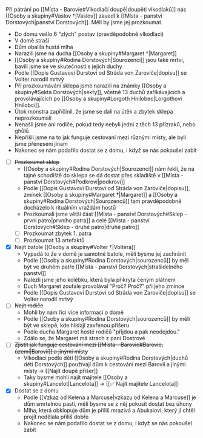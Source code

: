 Při pátrání po [[Místa - Barovie#Vlkodlačí doupě|doupěti vlkodlaků]] nás [[Osoby a skupiny#Vaslov †|Vaslov]] zavedl k [[Místa - panství Dorstových|panství Dorstových]]. Měli by jsme jej prozkoumat.

- Do domu vešlo 6 "zlých" postav (pravděpodobně vlkodlaci)
- V domě straší
- Dům obalila hustá mlha
- Narazili jsme na ducha [[Osoby a skupiny#Margaret †|Margaret]]
- [[Osoby a skupiny#Rodina Dorstových|Sourozenci]] jsou také mrtví, bavili jsme se ve skutečnosti s jejich duchy
- Podle [[Dopis Gustavovi Durstovi od Stráda von Zaroviče|dopisu]] se Volter narodil mrtvý
- Při prozkoumávání sklepa jsme narazili na známky [[Osoby a skupiny#Sekta Dorstových|sekty]], včetně 13 duchů zaříkávajících a provolávajících po [[Osoby a skupiny#Lorgoth Hnilobec|Lorgothovi Hnilobci]].
- Útok monstra zapříčinil, že jsme se dali na útěk a zbytek sklepa neprozkoumali
- Nenašli jsme ani rodiče, pokud tedy nebyli jedni z těch 13 přízraků, nebo ghůlů
- Nepřišli jsme na to jak funguje cestování mezi různými místy, ale byli jsme přeneseni jinam
- Nakonec se nám podařilo dostat se z domu, i když se nás pokoušel zabít

- [ ] ~~Prozkoumat sklep~~
	- [[Osoby a skupiny#Rodina Dorstových|Sourozenci]] nám řekli, že na tajné schodiště do sklepa se dá dostat přes skladiště v [[Místa - panství Dorstových#Podkroví|podkroví]]
	- Podle [[Dopis Gustavovi Durstovi od Stráda von Zaroviče|dopisu]], zmínek [[Osoby a skupiny#Margaret †|Margaret]] a [[Osoby a skupiny#Rodina Dorstových|Sourozenců]] tam pravděpodobně docházelo k rituálním vraždám hostů 
	- Prozkoumali jsme větší část [[Místa - panství Dorstových#Sklep - první patro|prvního patra]] a celé [[Místa - panství Dorstových#Sklep - druhé patro|druhé patro]]
	- [ ] Prozkoumat zbytek 1. patra
	- [ ] Prozkoumat 13 artefaktů
- [x] Najít batole [[Osoby a skupiny#Volter †|Voltera]]
	- Vypadá to že v domě je samotné batole, měli bysme jej zachránit
	- Podle [[Osoby a skupiny#Rodina Dorstových|sourozenců]] by měl být ve druhém patře [[Místa - panství Dorstových|strašidelného panství]]
	- Nalezli jsme jeho kolébku, která byla přikryta čeným plátnem
	- Duch Margaret zoufale provolával "Proč? Proč?" při jeho zmínce
	- Podle [[Dopis Gustavovi Durstovi od Stráda von Zaroviče|dopisu]] se Volter narodil mrtvý
- [ ] ~~Najít rodiče~~
	- Mohli by nám říci více informací o domě
	- Podle [[Osoby a skupiny#Rodina Dorstových|sourozenců]] by měli být ve sklepě, kde hlídají zavřenou příšeru
	- Podle ducha Margaret hosté rodičů "přijdou a pak neodejdou."
	- Zdálo se, že Margaret má strach z paní Dostrové
- [ ] ~~Zjistit jak funguje cestování mezi [[Místa - Barovie#Barovie, území|Barovií]] a jinými místy~~
	- Vlkodlaci podle dětí [[Osoby a skupiny#Rodina Dorstových|duchů dětí Dorstových]] používají dům k cestování mezi Barovií a jinými místy -> [[Najít doupě příšer]]
	- Taky bysme mohli najít majitele [[Osoby a skupiny#Lancelot|Lancelota]] -> [[✅ Najít majitele Lancelota]]
- [x] Dostat se z domu
	- Podle [[Vzkaz od Kelena a Marcuse|vzkazu od Kelena a Marcuse]] je dům smrtelnou pastí, měli bysme se z něj pokusit dostat bez úhony
	- Mlha, která obklopuje dům je příliš mrazivá a Abukaiovi, který jí chtěl projít nedělala příliš dobře
	- Nakonec se nám podařilo dostat se z domu, i když se nás pokoušel zabít